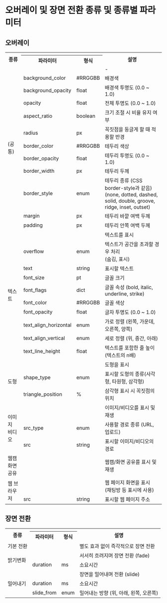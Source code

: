 # 오버레이 및 장면 전환 종류 및 종류별 파라미터

## 오버레이

<table>
    <tr>
        <th rowspan=2>종류</th>
        <th colspan=2></th>
        <th rowspan=2>설명</th>
    </tr>
    <tr>
        <th>파라미터</th>
        <th>형식</th>
    </tr>
    <tr>
        <td rowspan=12>(공통)</td>
        <td colspan=2></td>
        <td>-</td>
    </tr>
    <tr>
        <td>background_color</td>
        <td>#RRGGBB</td>
        <td>배경색</td>
    </tr>
    <tr>
        <td>background_opacity</td>
        <td>float</td>
        <td>배경색 투명도 (0.0 ~ 1.0)</td>
    </tr>
    <tr>
        <td>opacity</td>
        <td>float</td>
        <td>전체 투명도 (0.0 ~ 1.0)</td>
    </tr>
    <tr>
        <td>aspect_ratio</td>
        <td>boolean</td>
        <td>크기 조절 시 비율 유지 여부</td>
    </tr>
    <tr>
        <td>radius</td>
        <td>px</td>
        <td>꼭짓점을 둥글게 할 때 적용할 반경</td>
    </tr>
    <tr>
        <td>border_color</td>
        <td>#RRGGBB</td>
        <td>테두리 색상</td>
    </tr>
    <tr>
        <td>border_opacity</td>
        <td>float</td>
        <td>테두리 투명도 (0.0 ~ 1.0)</td>
    </tr>
    <tr>
        <td>border_width</td>
        <td>px</td>
        <td>테두리 두께</td>
    </tr>
    <tr>
        <td>border_style</td>
        <td>enum</td>
        <td>테두리 종류 (CSS border-style과 같음)<br>(none, dotted, dashed, solid, double, groove, ridge, inset, outset)</td>
    </tr>
    <tr>
        <td>margin</td>
        <td>px</td>
        <td>테두리 바깥 여백 두께</td>
    </tr>
    <tr>
        <td>padding</td>
        <td>px</td>
        <td>테두리 안쪽 여백 두께</td>
    </tr>
    <tr>
        <td rowspan=10>텍스트</td>
        <td colspan=2></td>
        <td>텍스트를 표시</td>
    </tr>
    <tr>
        <td>overflow</td>
        <td>enum</td>
        <td>텍스트가 공간을 초과할 경우 처리<br>(숨김, 표시)</td>
    </tr>
    <tr>
        <td>text</td>
        <td>string</td>
        <td>표시할 텍스트</td>
    </tr>
    <tr>
        <td>font_size</td>
        <td>pt</td>
        <td>글꼴 크기</td>
    </tr>
    <tr>
        <td>font_flags</td>
        <td>dict</td>
        <td>글꼴 속성 (bold, italic, underline, strike)</td>
    </tr>
    <tr>
        <td>font_color</td>
        <td>#RRGGBB</td>
        <td>글꼴 색상</td>
    </tr>
    <tr>
        <td>font_opacity</td>
        <td>float</td>
        <td>글자 투명도 (0.0 ~ 1.0)</td>
    </tr>
    <tr>
        <td>text_align_horizontal</td>
        <td>enum</td>
        <td>가로 정렬 (왼쪽, 가운데, 오른쪽, 양쪽)</td>
    </tr>
    <tr>
        <td>text_align_vertical</td>
        <td>enum</td>
        <td>세로 정렬 (위, 중간, 아래)</td>
    </tr>
    <tr>
        <td>text_line_height</td>
        <td>float</td>
        <td>텍스트를 포함한 줄 높이 (텍스트의 n배)</td>
    </tr>
    <tr>
        <td rowspan=3>도형</td>
        <td colspan=2></td>
        <td>도형을 표시</td>
    </tr>
    <tr>
        <td>shape_type</td>
        <td>enum</td>
        <td>표시할 도형의 종류(사각형, 타원형, 삼각형)</td>
    </tr>
    <tr>
        <td>triangle_position</td>
        <td>%</td>
        <td>삼각형 표시 시 꼭짓점의 위치</td>
    </tr>
    <tr>
        <td rowspan=3>이미지<br>비디오</td>
        <td colspan=2></td>
        <td>이미지/비디오를 표시 및 재생</td>
    </tr>
    <tr>
        <td>src_type</td>
        <td>enum</td>
        <td>사용할 경로 종류 (URL, 업로드)</td>
    </tr>
    <tr>
        <td>src</td>
        <td>string</td>
        <td>표시할 이미지/비디오의 경로</td>
    </tr>
    <tr>
        <td>웹캠<br>화면 공유</td>
        <td colspan=2></td>
        <td>웹캠/화면 공유를 표시 및 재생</td>
    </tr>
    <tr>
        <td rowspan=2>웹 브라우저</td>
        <td colspan=2></td>
        <td>웹 페이지 화면을 표시<br>(채팅방 등 표시에 사용)</td>
    </tr>
    <tr>
        <td>src</td>
        <td>string</td>
        <td>표시할 웹 페이지 주소</td>
    </tr>
</table>

## 장면 전환

<table>
    <tr>
        <th rowspan=2>종류</th>
        <th colspan=2></th>
        <th rowspan=2>설명</th>
    </tr>
    <tr>
        <th>파라미터</th>
        <th>형식</th>
    </tr>
    <tr>
        <td>기본 전환</td>
        <td colspan=2></td>
        <td>별도 효과 없이 즉각적으로 장면 전환</td>
    <tr>
        <td rowspan=2>밝기변화</td>
        <td colspan=2></td>
        <td>서서히 흐려지며 장면 전환 (fade)</td>
    </tr>
    <tr>
        <td>duration</td>
        <td>ms</td>
        <td>소요시간</td>
    <tr>
        <td rowspan=3>밀어내기</td>
        <td colspan=2></td>
        <td>장면을 밀어내며 전환 (slide)</td>
    </tr>
    <tr>
        <td>duration</td>
        <td>ms</td>
        <td>소요시간</td>
    </tr>
    <tr>
        <td>slide_from</td>
        <td>enum</td>
        <td>밀어내는 방향 (위, 아래, 왼쪽, 오른쪽)</td>
    </tr>
</table>
